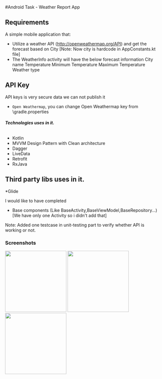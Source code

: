 
#Android Task - Weather Report App

## Requirements
A simple mobile application that:

* Utilize a weather API (http://openweathermap.org/API) and get the forecast based on City
  [Note: Now city is hardcode in AppConstants.kt file]
* The WeatherInfo activity will have the below forecast information
     City name
     Temperature
     Minimum Temperature
     Maximum Temperature
     Weather type      

## API Key
API keys is very secure data we can not publish it
- `Open Weathermap`, you can change Open Weathermap key from \gradle.properties

 ###### **Technologies uses in it.**
 * Kotlin
 * MVVM Design Pattern with Clean architecture
 * Dagger
 * LiveData
 * Retrofit
 * RxJava

 ## **Third party libs uses in it.**
 *Glide

I would like to have completed
 * Base components (Like BaseActivity,BaseViewModel,BaseRepository...)
   [We have only one Activity so i didn't add that]
 
Note: Added one testcase in unit-testing part to verify whether API is working or not. 


### Screenshots

<p float="left">
  <img src="https://user-images.githubusercontent.com/10658016/178327576-17f19818-f5bf-43e0-9075-f8b65ad52e3a.png" width="200" />
  <img src="https://user-images.githubusercontent.com/10658016/178327713-5e87f44a-b0f0-4cee-b5d1-d510818e62a8.png" width="200" />
  <img src="https://user-images.githubusercontent.com/10658016/178327725-8c219393-6b98-479d-a8ef-364e1cf8108f.png" width="200" />
  <img src="https://user-images.githubusercontent.com/10658016/178327731-faa


